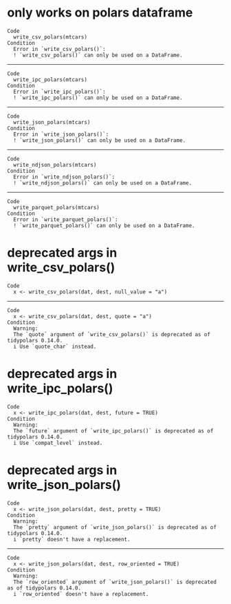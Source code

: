 # only works on polars dataframe

    Code
      write_csv_polars(mtcars)
    Condition
      Error in `write_csv_polars()`:
      ! `write_csv_polars()` can only be used on a DataFrame.

---

    Code
      write_ipc_polars(mtcars)
    Condition
      Error in `write_ipc_polars()`:
      ! `write_ipc_polars()` can only be used on a DataFrame.

---

    Code
      write_json_polars(mtcars)
    Condition
      Error in `write_json_polars()`:
      ! `write_json_polars()` can only be used on a DataFrame.

---

    Code
      write_ndjson_polars(mtcars)
    Condition
      Error in `write_ndjson_polars()`:
      ! `write_ndjson_polars()` can only be used on a DataFrame.

---

    Code
      write_parquet_polars(mtcars)
    Condition
      Error in `write_parquet_polars()`:
      ! `write_parquet_polars()` can only be used on a DataFrame.

# deprecated args in write_csv_polars()

    Code
      x <- write_csv_polars(dat, dest, null_value = "a")

---

    Code
      x <- write_csv_polars(dat, dest, quote = "a")
    Condition
      Warning:
      The `quote` argument of `write_csv_polars()` is deprecated as of tidypolars 0.14.0.
      i Use `quote_char` instead.

# deprecated args in write_ipc_polars()

    Code
      x <- write_ipc_polars(dat, dest, future = TRUE)
    Condition
      Warning:
      The `future` argument of `write_ipc_polars()` is deprecated as of tidypolars 0.14.0.
      i Use `compat_level` instead.

# deprecated args in write_json_polars()

    Code
      x <- write_json_polars(dat, dest, pretty = TRUE)
    Condition
      Warning:
      The `pretty` argument of `write_json_polars()` is deprecated as of tidypolars 0.14.0.
      i `pretty` doesn't have a replacement.

---

    Code
      x <- write_json_polars(dat, dest, row_oriented = TRUE)
    Condition
      Warning:
      The `row_oriented` argument of `write_json_polars()` is deprecated as of tidypolars 0.14.0.
      i `row_oriented` doesn't have a replacement.

